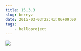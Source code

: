 ```yaml
---
title: 15.3.3
slug: berryz
date: 2015-03-03T22:43:06+09:00
tags:
    - helloproject
---
```

![](/img/150303.jpg)
